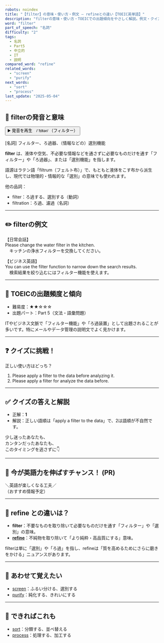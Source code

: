 ```yaml
---
robots: noindex
title: "【filter】の意味・使い方・例文 ― refineとの違い【TOEIC英単語】"
description: "filterの意味・使い方・TOEICでの出題傾向をやさしく解説。例文・クイズ付きでrefineとの違いもわかりやすく学べます。"
word: "filter"
part_of_speech: "名詞"
difficulty: "2"
tags:
  - 名詞
  - Part5
  - 中立的
  - IT
  - 説明
compared_word: "refine"
related_words:
  - "screen"
  - "purify"
next_words:
  - "sort"
  - "process"
last_update: "2025-05-04"
---
```


## 🔰 filterの発音と意味

<button class="play-audio" onclick="playTTS('filter')">
  <span class="play-audio-main">
    ▶️ 発音を再生　/ˈfɪltər/
  </span>
  <span class="play-audio-sub">
    （フィルター）
  </span>
</button>

[名詞] フィルター、ろ過器、（情報などの）選別機能

**filter** は、液体や空気、不必要な情報などを通さずに必要なものだけを通す「フィルター」や「ろ過器」、または「選別機能」を指します。

語源はラテン語「filtrum（フェルト布）」で、もともと液体をこす布から派生し、現代では物理的・情報的な「選別」の意味でも使われます。

他の品詞：  
- filter：ろ過する、選別する（動詞）
- filtration：ろ過、濾過（名詞）

---

## ✏️ filterの例文

【日常会話】  
Please change the water filter in the kitchen.  
　キッチンの浄水フィルターを交換してください。

【ビジネス英語】  
You can use the filter function to narrow down the search results.  
　検索結果を絞り込むにはフィルター機能を使えます。

---

## 🎯 TOEICの出題頻度と傾向

- 難易度：★★☆☆☆
- 出題パート：Part 5（文法・語彙問題）

ITやビジネス文脈で「フィルター機能」や「ろ過装置」として出題されることが多いです。特にメールやデータ管理の説明文でよく見かけます。

---

## ❓ クイズに挑戦！

正しい使い方はどっち？

1. Please apply a filter to the data before analyzing it.  
2. Please apply a filter for analyze the data before.

---

## ✅ クイズの答えと解説

- 正解：**1**
- 解説：正しい語順は「apply a filter to the data」で、2は語順が不自然です。

少し迷ったあなたも、  
カンタンだったあなたも、  
このタイミングを逃さずに👇️

---

## 🚀 今が英語力を伸ばすチャンス！ (PR)

<div class="info-center">
＼英語が楽しくなる工夫／<br>  
（おすすめ情報予定）
</div>

---

## 🤔  refine との違いは？

- **filter**：不要なものを取り除いて必要なものだけを通す「フィルター」や「選別」の意味。
- **[refine](/word/refine/)**：不純物を取り除いて「より純粋・高品質にする」意味。

filterは単に「選別」や「ろ過」を指し、refineは「質を高めるためにさらに磨きをかける」ニュアンスがあります。

---

## 🧩 あわせて覚えたい

- [screen](/word/screen/)：ふるい分ける、選別する
- [purify](/word/purify/)：純化する、きれいにする

---

## 📖 できればこれも

- [sort](/word/sort/)：分類する、並べ替える
- [process](/word/process/)：処理する、加工する

<!-- cvid: aid09_bid25 -->
